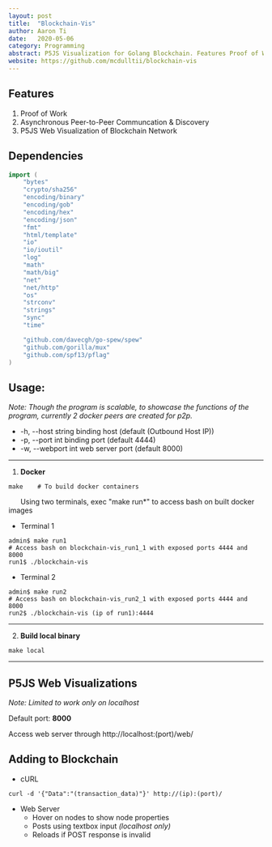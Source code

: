 ```yaml
---
layout: post
title:  "Blockchain-Vis"
author: Aaron Ti
date:   2020-05-06
category: Programming
abstract: P5JS Visualization for Golang Blockchain. Features Proof of Work, P2P Connection and Automatic Peer Discovery, and Web Visualization of Block Network
website: https://github.com/mcdulltii/blockchain-vis
---
```


## Features
1. Proof of Work
2. Asynchronous Peer-to-Peer Communcation & Discovery
3. P5JS Web Visualization of Blockchain Network

## Dependencies
```go
import (
	"bytes"
	"crypto/sha256"
	"encoding/binary"
	"encoding/gob"
	"encoding/hex"
	"encoding/json"
	"fmt"
	"html/template"
	"io"
	"io/ioutil"
	"log"
	"math"
	"math/big"
	"net"
	"net/http"
	"os"
	"strconv"
	"strings"
	"sync"
	"time"

	"github.com/davecgh/go-spew/spew"
	"github.com/gorilla/mux"
	"github.com/spf13/pflag"
)
```

## Usage:
<i>Note: Though the program is scalable, to showcase the functions of the program, currently 2 docker peers are created for p2p.</i>

- -h, --host string   binding host (default (Outbound Host IP))
- -p, --port int      binding port (default 4444)
- -w, --webport int   web server port (default 8000)

---
1. <strong>Docker</strong>
```shell
make    # To build docker containers
```
&nbsp;&nbsp;&nbsp;&nbsp;&nbsp;&nbsp;Using two terminals, exec "make run*" to access bash on built docker images
- Terminal 1
```shell
admin$ make run1
# Access bash on blockchain-vis_run1_1 with exposed ports 4444 and 8000
run1$ ./blockchain-vis
```
- Terminal 2
```shell
admin$ make run2
# Access bash on blockchain-vis_run2_1 with exposed ports 4444 and 8000
run2$ ./blockchain-vis (ip of run1):4444
```
---
2. <strong>Build local binary</strong>
```shell
make local
```
---

## P5JS Web Visualizations
<i>Note: Limited to work only on localhost</i>

Default port: <b>8000</b>

Access web server through http://localhost:(port)/web/

## Adding to Blockchain
- cURL
```shell
curl -d '{"Data":"(transaction_data)"}' http://(ip):(port)/
```
- Web Server
  - Hover on nodes to show node properties
  - Posts using textbox input  <i>(localhost only)</i>
  - Reloads if POST response is invalid
